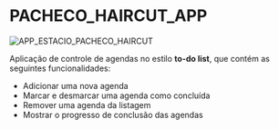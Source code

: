 # PACHECO_HAIRCUT_APP

![APP_ESTACIO_PACHECO_HAIRCUT](./src/assets/img/logo.png)

Aplicação de controle de agendas no estilo **to-do list**, que contém as seguintes funcionalidades:

- Adicionar uma nova agenda
- Marcar e desmarcar uma agenda como concluída
- Remover uma agenda da listagem
- Mostrar o progresso de conclusão das agendas


